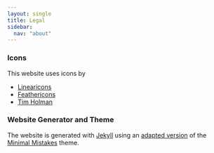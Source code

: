 ```yaml
---
layout: single
title: Legal
sidebar:
  nav: "about"
---
```


### Icons

This website uses icons by
* [Linearicons](https://linearicons.com/)
* [Feathericons](https://feathericons.com)
* [Tim Holman](https://github.com/tholman/github-corners)

### Website Generator and Theme

The website is generated with [Jekyll](https://jekyllrb.com/) using an [adapted version](https://github.com/root-project/minimal-mistakes) of the [Minimal Mistakes](https://mmistakes.github.io/minimal-mistakes/) theme.
